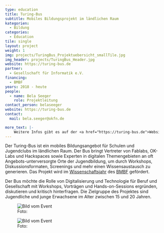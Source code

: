 ```yaml
---
type: education
title: Turing-Bus
subtitle: Mobiles Bildungsprojekt im ländlichen Raum
kategorien:
  - Bildung
categories:
  - Education
tile: single
layout: project
weight: 1
img: projects/TuringBus_Projektuebersicht_smallTile.jpg
img_header: projects/TuringBus_Header.jpg
website: https://turing-bus.de
partner:
  - Gesellschaft für Informatik e.V.
financing:
  - BMBF
years: 2018 - heute
people:
  - name: Bela Seeger
    role: Projektleitung
contact_person: belaseeger
website: https://turing-bus.de
contact:
  mail: bela.seeger@okfn.de

more_text: |-
    Weitere Infos gibt es auf der <a href="https://turing-bus.de">Website</a> vom Turing-Bus.
---
```


Der Turing-Bus ist ein mobiles Bildungsangebot für Schulen und Jugendclubs im ländlichen Raum. Der Bus bringt Vertreter von Fablabs, OK-Labs und Hackspaces sowie Experten in digitalen Themengebieten an oft Angebots-unterversorgte Orte der Jugendbildung, um durch Workshops, Diskussionsformaten, Screenings und mehr einen Wissensaustausch zu generieren. Das Projekt wird im <a href="https://wissenschaftsjahr.de">Wissenschaftsjahr</a> des <a href="https://bmbf.de">BMBF</a> gefördert.

Der Bus möchte die Rolle von Digitalisierung und Technologie für Beruf und Gesellschaft mit Workshops, Vorträgen und Hands-on-Sessions ergründen, diskutieren und kritisch hinterfragen. Die Zielgruppe des Projektes sind Jugendliche und junge Erwachsene im Alter zwischen 15 und 20 Jahren.

<div class="two-img offset-lg-2">
  <figure class="license">
    <img alt="Bild vom Event" src="/files/projects/turingbus_img_1.jpg">
        <figcaption>Foto:</figcaption>
    </figure>
    <figure class="license">
        <img alt="Bild vom Event" src="/files/projects/turingbus_img_2.jpg">
        <figcaption>Foto: </figcaption>
    </figure>
</div>

